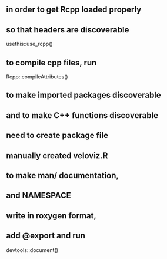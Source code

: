 ## in order to get Rcpp loaded properly 
## so that headers are discoverable
usethis::use_rcpp()

## to compile cpp files, run
Rcpp::compileAttributes()

## to make imported packages discoverable
## and to make C++ functions discoverable
## need to create package file
## manually created veloviz.R

## to make man/ documentation, 
## and NAMESPACE
## write in roxygen format,
## add @export and run
devtools::document()
